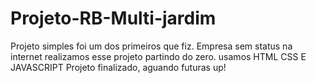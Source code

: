 ﻿# Projeto-RB-Multi-jardim
Projeto simples foi um dos primeiros que fiz.
Empresa sem status na internet realizamos esse projeto partindo do zero.
usamos HTML CSS E JAVASCRIPT
Projeto finalizado, aguando futuras up!
